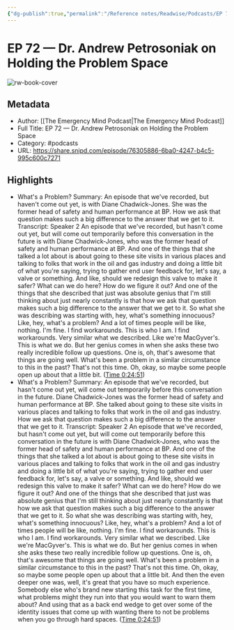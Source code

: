 ```yaml
---
{"dg-publish":true,"permalink":"/Reference notes/Readwise/Podcasts/EP 72 —  Dr. Andrew Petrosoniak on Holding the Problem Space/"}
---
```


# EP 72 —  Dr. Andrew Petrosoniak on Holding the Problem Space

![rw-book-cover](https://readwise-assets.s3.amazonaws.com/static/images/article4.6bc1851654a0.png)

## Metadata
- Author: [[The Emergency Mind Podcast\|The Emergency Mind Podcast]]
- Full Title: EP 72 —  Dr. Andrew Petrosoniak on Holding the Problem Space
- Category: #podcasts
- URL: https://share.snipd.com/episode/76305886-6ba0-4247-b4c5-995c600c7271

## Highlights
- What's a Problem?
  Summary:
  An episode that we've recorded, but haven't come out yet, is with Diane Chadwick-Jones. She was the former head of safety and human performance at BP. How we ask that question makes such a big difference to the answer that we get to it.
  Transcript:
  Speaker 2
  An episode that we've recorded, but hasn't come out yet, but will come out temporarily before this conversation in the future is with Diane Chadwick-Jones, who was the former head of safety and human performance at BP. And one of the things that she talked a lot about is about going to these site visits in various places and talking to folks that work in the oil and gas industry and doing a little bit of what you're saying, trying to gather end user feedback for, let's say, a valve or something. And like, should we redesign this valve to make it safer? What can we do here? How do we figure it out? And one of the things that she described that just was absolute genius that I'm still thinking about just nearly constantly is that how we ask that question makes such a big difference to the answer that we get to it. So what she was describing was starting with, hey, what's something innocuous? Like, hey, what's a problem? And a lot of times people will be like, nothing. I'm fine. I find workarounds. This is who I am. I find workarounds. Very similar what we described. Like we're MacGyver's. This is what we do. But her genius comes in when she asks these two really incredible follow up questions. One is, oh, that's awesome that things are going well. What's been a problem in a similar circumstance to this in the past? That's not this time. Oh, okay, so maybe some people open up about that a little bit. ([Time 0:24:51](https://share.snipd.com/snip/fd5bd7b7-02a3-4341-afb8-061fbd0bc242))
- What's a Problem?
  Summary:
  An episode that we've recorded, but hasn't come out yet, will come out temporarily before this conversation in the future. Diane Chadwick-Jones was the former head of safety and human performance at BP. She talked about going to these site visits in various places and talking to folks that work in the oil and gas industry. How we ask that question makes such a big difference to the answer that we get to it.
  Transcript:
  Speaker 2
  An episode that we've recorded, but hasn't come out yet, but will come out temporarily before this conversation in the future is with Diane Chadwick-Jones, who was the former head of safety and human performance at BP. And one of the things that she talked a lot about is about going to these site visits in various places and talking to folks that work in the oil and gas industry and doing a little bit of what you're saying, trying to gather end user feedback for, let's say, a valve or something. And like, should we redesign this valve to make it safer? What can we do here? How do we figure it out? And one of the things that she described that just was absolute genius that I'm still thinking about just nearly constantly is that how we ask that question makes such a big difference to the answer that we get to it. So what she was describing was starting with, hey, what's something innocuous? Like, hey, what's a problem? And a lot of times people will be like, nothing. I'm fine. I find workarounds. This is who I am. I find workarounds. Very similar what we described. Like we're MacGyver's. This is what we do. But her genius comes in when she asks these two really incredible follow up questions. One is, oh, that's awesome that things are going well. What's been a problem in a similar circumstance to this in the past? That's not this time. Oh, okay, so maybe some people open up about that a little bit. And then the even deeper one was, well, it's great that you have so much experience. Somebody else who's brand new starting this task for the first time, what problems might they run into that you would want to warn them about? And using that as a back end wedge to get over some of the identity issues that come up with wanting there to not be problems when you go through hard spaces. ([Time 0:24:51](https://share.snipd.com/snip/2ef1662e-eb6e-46ee-9e9b-d44555e0ce48))
